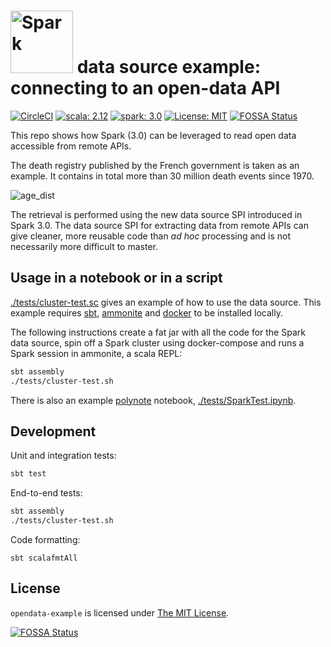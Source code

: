 # <img alt="Spark" src = "https://github.com/hchauvin/opendata-example/raw/master/doc/apache_spark_logo.svg?sanitize=true" width="100" /> data source example: connecting to an open-data API

[![CircleCI](https://circleci.com/gh/hchauvin/opendata-example/tree/master.svg?style=svg)](https://circleci.com/gh/hchauvin/opendata-example/tree/master) [![scala: 2.12](https://img.shields.io/badge/scala-2.12-red.svg)](https://opensource.org/licenses/MIT) [![spark: 3.0](https://img.shields.io/badge/spark-3.0-orange.svg)](https://opensource.org/licenses/MIT) [![License: MIT](https://img.shields.io/badge/License-MIT-yellow.svg)](https://opensource.org/licenses/MIT)
[![FOSSA Status](https://app.fossa.io/api/projects/git%2Bgithub.com%2Fhchauvin%2Fopendata-example.svg?type=shield)](https://app.fossa.io/projects/git%2Bgithub.com%2Fhchauvin%2Fopendata-example?ref=badge_shield)

This repo shows how Spark (3.0) can be leveraged to read open data accessible from remote APIs.

The death registry published by the French government is taken as an example. It
contains in total more than 30 million death events since 1970.

![age_dist](./doc/age_dist.svg)

The retrieval is performed using the new data source SPI introduced in Spark 3.0.
The data source SPI for extracting data from remote APIs can give cleaner, more reusable
code than _ad hoc_ processing and is not necessarily more difficult to master.

## Usage in a notebook or in a script

[./tests/cluster-test.sc]() gives an example of how to use the data source.  This example
requires [sbt](https://www.scala-sbt.org/), [ammonite](https://ammonite.io/) and
[docker](https://www.docker.com/) to be installed locally.

The following instructions create a fat jar with all the code for the Spark data source,
spin off a Spark cluster using docker-compose and runs a Spark session in ammonite,
a scala REPL:
```bash
sbt assembly
./tests/cluster-test.sh
```

There is also an example [polynote](https://polynote.org/) notebook, [./tests/SparkTest.ipynb]().

## Development

Unit and integration tests:

```bash
sbt test
```

End-to-end tests:

```bash
sbt assembly
./tests/cluster-test.sh
```

Code formatting:

```
sbt scalafmtAll
```

## License

`opendata-example` is licensed under [The MIT License](./LICENSE).


[![FOSSA Status](https://app.fossa.io/api/projects/git%2Bgithub.com%2Fhchauvin%2Fopendata-example.svg?type=large)](https://app.fossa.io/projects/git%2Bgithub.com%2Fhchauvin%2Fopendata-example?ref=badge_large)